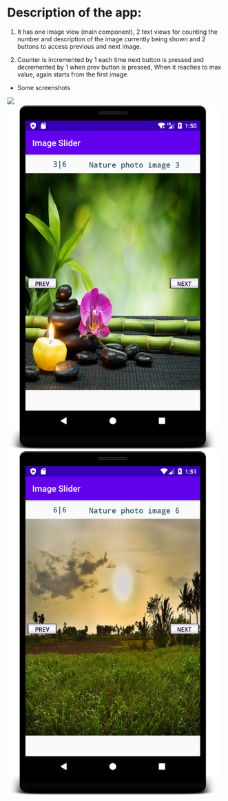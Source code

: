 # Description of the app:

1. It has one image view (main component), 2 text views for counting the number and description of the image currently being shown and 2 buttons to access previous and next image.

2. Counter is incremented by 1 each time next button is pressed and decremented by 1 when prev button is pressed, When it reaches to max value, again starts from the first image.

* Some screenshots

<img src=".\screenshots\image1.png" height=800 weight=400>
<img src=".\screenshots\image2.png" height=800 weight=400>
<img src=".\screenshots\image3.png" height=800 weight=400>
